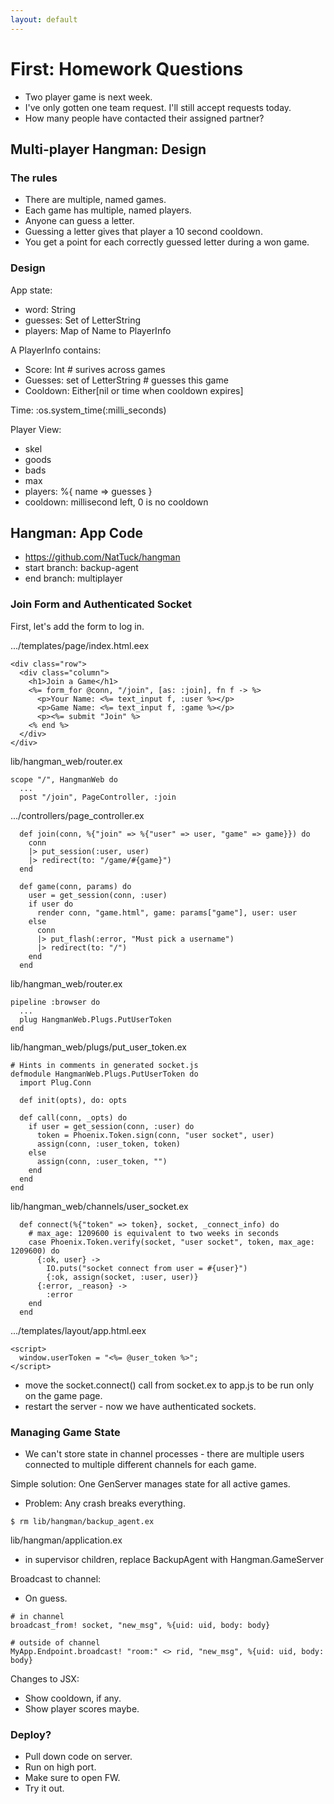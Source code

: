 ```yaml
---
layout: default
---
```


# First: Homework Questions

 - Two player game is next week.
 - I've only gotten one team request. I'll still accept requests today.
 - How many people have contacted their assigned partner?

## Multi-player Hangman: Design

### The rules

 - There are multiple, named games.
 - Each game has multiple, named players.
 - Anyone can guess a letter.
 - Guessing a letter gives that player a 10 second cooldown.
 - You get a point for each correctly guessed letter during a won game.

### Design

App state:

 - word: String
 - guesses: Set of LetterString
 - players: Map of Name to PlayerInfo

A PlayerInfo contains:

 - Score: Int # surives across games
 - Guesses: set of LetterString # guesses this game
 - Cooldown: Either[nil or time when cooldown expires]

Time: :os.system\_time(:milli\_seconds)

Player View:

 - skel
 - goods
 - bads
 - max
 - players: %{ name => guesses }
 - cooldown: millisecond left, 0 is no cooldown

## Hangman: App Code

 - https://github.com/NatTuck/hangman
 - start branch: backup-agent
 - end branch: multiplayer

### Join Form and Authenticated Socket

First, let's add the form to log in.

.../templates/page/index.html.eex

```
<div class="row">
  <div class="column">
    <h1>Join a Game</h1>
    <%= form_for @conn, "/join", [as: :join], fn f -> %>
      <p>Your Name: <%= text_input f, :user %></p>
      <p>Game Name: <%= text_input f, :game %></p>
      <p><%= submit "Join" %>
    <% end %>
  </div>
</div>
```

lib/hangman_web/router.ex

```
scope "/", HangmanWeb do
  ...
  post "/join", PageController, :join
```

.../controllers/page_controller.ex

```
  def join(conn, %{"join" => %{"user" => user, "game" => game}}) do
    conn
    |> put_session(:user, user)
    |> redirect(to: "/game/#{game}")
  end

  def game(conn, params) do
    user = get_session(conn, :user)
    if user do
      render conn, "game.html", game: params["game"], user: user
    else
      conn
      |> put_flash(:error, "Must pick a username")
      |> redirect(to: "/")
    end
  end
```

lib/hangman_web/router.ex

```
pipeline :browser do
  ...
  plug HangmanWeb.Plugs.PutUserToken
end
```

lib/hangman_web/plugs/put\_user\_token.ex

```
# Hints in comments in generated socket.js
defmodule HangmanWeb.Plugs.PutUserToken do
  import Plug.Conn

  def init(opts), do: opts

  def call(conn, _opts) do
    if user = get_session(conn, :user) do
      token = Phoenix.Token.sign(conn, "user socket", user)
      assign(conn, :user_token, token)
    else
      assign(conn, :user_token, "")
    end
  end
end
```

lib/hangman\_web/channels/user\_socket.ex

```
  def connect(%{"token" => token}, socket, _connect_info) do
    # max_age: 1209600 is equivalent to two weeks in seconds
    case Phoenix.Token.verify(socket, "user socket", token, max_age: 1209600) do
      {:ok, user} ->
        IO.puts("socket connect from user = #{user}")
        {:ok, assign(socket, :user, user)}
      {:error, _reason} ->
        :error
    end
  end
```

.../templates/layout/app.html.eex

```
<script>
  window.userToken = "<%= @user_token %>";
</script>
```

 * move the socket.connect() call from socket.ex to app.js to be run only
   on the game page.
 * restart the server - now we have authenticated sockets.


### Managing Game State

 - We can't store state in channel processes - there are multiple users
   connected to multiple different channels for each game.

Simple solution: One GenServer manages state for all active games.

 - Problem: Any crash breaks everything.

```
$ rm lib/hangman/backup_agent.ex
```

lib/hangman/application.ex

 * in supervisor children, replace BackupAgent with Hangman.GameServer

Broadcast to channel:

 * On guess.

```
# in channel
broadcast_from! socket, "new_msg", %{uid: uid, body: body}

# outside of channel
MyApp.Endpoint.broadcast! "room:" <> rid, "new_msg", %{uid: uid, body: body}
```

Changes to JSX:

 * Show cooldown, if any.
 * Show player scores maybe.


### Deploy?

 * Pull down code on server.
 * Run on high port.
 * Make sure to open FW.
 * Try it out.


